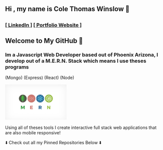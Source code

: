 ## <h2> Hi , my name is Cole Thomas Winslow 🚀<h2/>
### <a href="https://www.linkedin.com/in/cole-winslow-8a2a0b206/">[ LinkedIn ]</a>  <a href="https://www.linkedin.com/in/cole-winslow-8a2a0b206/">[ Portfolio Website ]</a>

    
## Welcome to My GitHub 👾
<h3>Im a Javascript Web Developer based out of Phoenix Arizona, I develop out of a M.E.R.N. Stack which means I use theses programs</h3>

(Mongo) (Express) (React) (Node)

<img src="Mern.jpeg" alt="M.E.R.N" width="200"/>




<p>Using all of theses tools I create interactive full stack web applications that are also mobile responsive!</p>

<p> ⬇️  Check out all my Pinned Repositories Below ⬇️</p>
